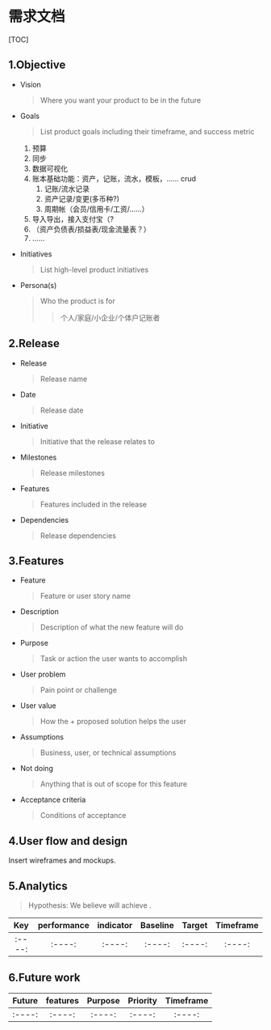 # 需求文档

[TOC]

## 1.Objective
+ Vision	
  >  Where you want your product to be in the future
  >> 
+ Goals	
  > List product goals including their timeframe, and success metric
  1. 预算
  2. 同步
  3. 数据可视化
  4. 账本基础功能：资产，记账，流水，模板，…… crud
     1. 记账/流水记录
     2. 资产记录/变更(多币种?)
     3. 周期帐（会员/信用卡/工资/……）
  5. 导入导出，接入支付宝（?
  6. （资产负债表/损益表/现金流量表？）
  7. ……
+ Initiatives	
  > List high-level product initiatives

+ Persona(s)	
  >  Who the product is for
  >>个人/家庭/小企业/个体户记账者


## 2.Release
+ Release	
  > Release name

+ Date	
  > Release date

+ Initiative	
  > Initiative that the release relates to

+ Milestones	
  > Release milestones

+ Features	
  > Features included in the release

+ Dependencies	
  > Release dependencies




## 3.Features
+ Feature	
  > Feature or user story name
+ Description	
  >Description of what the new feature will do
+ Purpose	
  >Task or action the user wants to accomplish
+ User problem	
  >Pain point or challenge
+ User value	
  >How the + proposed solution helps the user
+ Assumptions	
  >Business, user, or technical assumptions
+ Not doing	
   > Anything that is out of scope for this feature
+ Acceptance criteria	 
  > Conditions of acceptance



## 4.User flow and design
Insert wireframes and mockups.



## 5.Analytics
  >Hypothesis: We believe <this feature> will achieve <this outcome>.

|  Key   | performance | indicator | Baseline | Target | Timeframe |
| :----: | :---------: | :-------: | :------: | :----: | :-------: |
| :----: |   :----:    |  :----:   |  :----:  | :----: |  :----:   |

			


## 6.Future work

| Future | features | Purpose | Priority | Timeframe |
| :----: | :------: | :-----: | :------: | :-------: |
| :----: |  :----:  | :----:  |  :----:  |  :----:   |